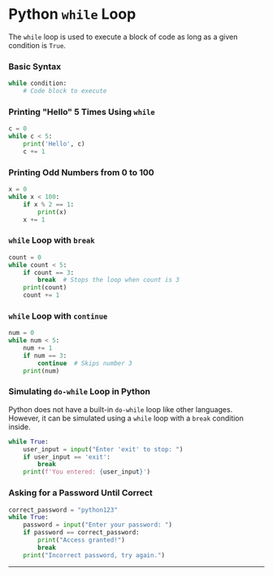 # Python `while` Loop

The `while` loop is used to execute a block of code as long as a given condition is `True`.

### Basic Syntax

```python
while condition:
    # Code block to execute
```

### Printing "Hello" 5 Times Using `while`

```python
c = 0
while c < 5:
    print('Hello', c)
    c += 1
```

### Printing Odd Numbers from 0 to 100

```python
x = 0
while x < 100:
    if x % 2 == 1:
        print(x)
    x += 1
```

### `while` Loop with `break`

```python
count = 0
while count < 5:
    if count == 3:
        break  # Stops the loop when count is 3
    print(count)
    count += 1
```

### `while` Loop with `continue`

```python
num = 0
while num < 5:
    num += 1
    if num == 3:
        continue  # Skips number 3
    print(num)
```

### Simulating `do-while` Loop in Python

Python does not have a built-in `do-while` loop like other languages. However, it can be simulated using a `while` loop with a `break` condition inside.

```python
while True:
    user_input = input("Enter 'exit' to stop: ")
    if user_input == 'exit':
        break
    print(f'You entered: {user_input}')
```

### Asking for a Password Until Correct

```python
correct_password = "python123"
while True:
    password = input("Enter your password: ")
    if password == correct_password:
        print("Access granted!")
        break
    print("Incorrect password, try again.")
```

---